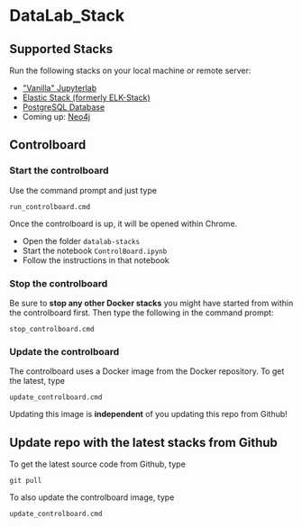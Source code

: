 # DataLab_Stack
## Supported Stacks
Run the following stacks on your local machine or remote server:
* ["Vanilla" Jupyterlab](https://jupyterlab.readthedocs.io/en/stable/)
* [Elastic Stack (formerly ELK-Stack)](https://www.elastic.co/de/products/)
* [PostgreSQL Database](https://www.postgresql.org/)
* Coming up: [Neo4j](https://neo4j.com/)

## Controlboard
### Start the controlboard
Use the command prompt and just type
```
run_controlboard.cmd
```
Once the controlboard is up, it will be opened within Chrome.
* Open the folder `datalab-stacks`
* Start the notebook `ControlBoard.ipynb`
* Follow the instructions in that notebook

### Stop the controlboard
Be sure to **stop any other Docker stacks** you might have started from within the controlboard first. Then type the following in the command prompt:
```
stop_controlboard.cmd
```

### Update the controlboard
The controlboard uses a Docker image from the Docker repository. To get the latest, type
```
update_controlboard.cmd
```
Updating this image is **independent** of you updating this repo from Github!

## Update repo with the latest stacks from Github
To get the latest source code from Github, type
```
git pull
```
To also update the controlboard image, type
```
update_controlboard.cmd
```
